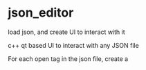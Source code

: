 # json_editor
load json, and create UI to interact with it

c++ qt based UI to interact with any JSON file

For each open tag in the json file, create a 
